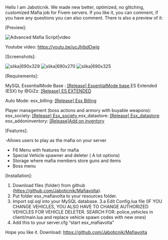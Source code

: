 Hello I am Jaboticnik. We made new better, optimized, no glitching, customized Mafia job for Fivem servers. If you like it, you can comment, if you have any questions you can also comment.
There is also a preview of it:

[Preview]:

![Advanced Mafia Script|video](upload://kESzTo1NF2R8fiS1EHyvTi2bjmQ.mp4)

Youtube video: https://youtu.be/ucJhibdOwjg



[Screenshots]:

![slika|690x329](upload://7Qam9t27bbXCop0RD0GPbDWHpfE.jpeg)
![slika|690x270](upload://lDpQg0iZ6gyas2s95516vNdMNxI.jpeg)
![slika|690x325](upload://3gSIuUxHOf0jhsBgIBYlWl21TcE.jpeg)


[Requirements]:

MySQL
EssentialMode Base : [[Release] EssentialMode base ](https://forum.cfx.re/t/release-essentialmode-base/3665)
ES Extended (ESX) by @GiZz: [[Release] ES EXTENDED ](https://github.com/esx-framework/es_extended)

Auto Mode:
esx_billing: [[Release] Esx Billing ](https://github.com/kompots/esx_billing)

Player management (boss actions and armory with buyable weapons):
esx_society: [[Release] Esx_society ](https://github.com/PateDEV/esx_society)
esx_datastore: [[Release] Esx_datastore ](https://github.com/sesipod/FiveM/tree/master/resources/%5BStart-3%5D/esx_datastore)
esx_addoninventory: [[Release]Add on inventory](https://github.com/extendedmode/esx_addoninventory)

[Features]:

-Allows users to play as the mafia on your server
- F6 Menu with features for mafia
- Special Vehicle spawner and deleter ( A lot options)
- Storage where mafia members store guns and items
- Boss menu



[Installation]:

1. Download files (folder) from github (https://github.com/Jaboticnik/Mafiavolta).
2. Put folder esx_mafiavolta to your resources folder.
3. Import sql.sql into your MySQL database.
3.a Edit Config.lua file (IF YOU CHANGE VEHICLES, YOU ALSO HAVE TO CHANGE AUTHORIZED VEHICLES FOR VEHICLE DELETER. SEARCH FOR: police_vehicles  in client/main.lua and replace vehicle spawn codes with new ones)
4. Add this to your server.cfg “start esx_mafiavolta”


Hope you like it.
Download: https://github.com/Jaboticnik/Mafiavolta
